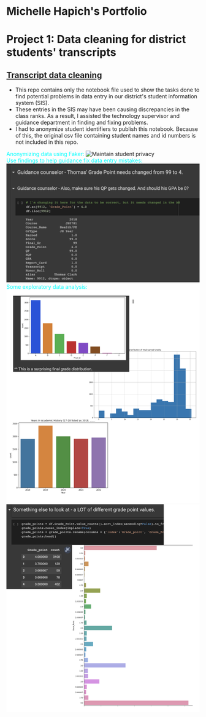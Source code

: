 # Michelle Hapich's Portfolio

# Project 1: Data cleaning for district students' transcripts

## [Transcript data cleaning](https://github.com/mhapich/transcript_cleaning.git)

- This repo contains only the notebook file used to show the tasks done to find potential problems in data entry in our district's student information system (SIS).  
- These entries in the SIS may have been causing discrepancies in the class ranks.  As a result, I assisted the technology supervisor and guidance department in finding and fixing problems.
- I had to anonymize student identifiers to publish this notebook.  Because of this, the original csv file containing student names and id numbers is not included in this repo.

<span style="color:cyan">Anonymizing data using Faker:</span>
![Maintain student privacy ](/mhapich.github.io/images/anonymize.PNG)
<br>
<span style="color:cyan">Use findings to help guidance fix data entry mistakes:</span>
![Some main findings for admin](https://github.com/mhapich/mhapich.github.io/blob/main/images/fix_anomalies.PNG)
<br>
<span style="color:cyan">Some exploratory data analysis:</span>
![EDA](https://github.com/mhapich/mhapich.github.io/blob/main/images/EDA.PNG)
![](https://github.com/mhapich/mhapich.github.io/blob/main/images/gpa.PNG)

